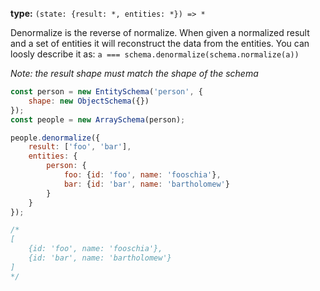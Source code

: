 
**type:** `(state: {result: *, entities: *}) => *`

Denormalize is the reverse of normalize. When given a normalized result and a set of entities
it will reconstruct the data from the entities. You can loosly describe it as:
`a === schema.denormalize(schema.normalize(a))`

_Note: the result shape must match the shape of the schema_

```js
const person = new EntitySchema('person', {
    shape: new ObjectSchema({})
});
const people = new ArraySchema(person);

people.denormalize({
    result: ['foo', 'bar'],
    entities: {
        person: {
            foo: {id: 'foo', name: 'fooschia'},
            bar: {id: 'bar', name: 'bartholomew'}
        }
    }
});

/*
[
    {id: 'foo', name: 'fooschia'},
    {id: 'bar', name: 'bartholomew'}
]
*/

```

